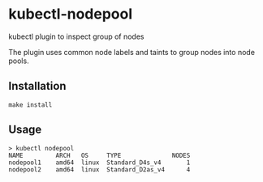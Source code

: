 # kubectl-nodepool
kubectl plugin to inspect group of nodes

The plugin uses common node labels and taints to group nodes into node pools.

## Installation

```
make install
```

## Usage

```
> kubectl nodepool
NAME         ARCH   OS     TYPE              NODES
nodepool1    amd64  linux  Standard_D4s_v4       1
nodepool2    amd64  linux  Standard_D2as_v4      4
```